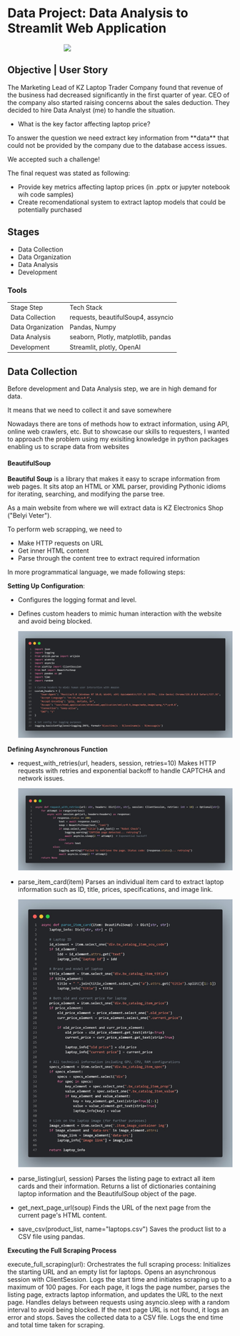 # Data Project: Data Analysis to Streamlit Web Application

<div style="display: flex; justify-content: center; align-items: center">
<img src="https://i.pinimg.com/originals/e4/d3/95/e4d395849317f98f2a418c0e10182b0d.gif" style="width: 50%">
</div>

## Objective | User Story
The Marketing Lead of KZ Laptop Trader Company found that revenue of the business had decreased significantly in the first quarter of year. CEO of the company also started raising concerns about the sales deduction. They decided to hire Data Analyst (me) to handle the situation.
* What is the key factor affecting laptop price?
<p>To answer the question we need extract key information from **data** that could not be provided by the company due to the database access issues. </p>
<p>We accepted such a challenge!</p>
<p>The final request was stated as following: 
<ul>
<li>Provide key metrics affecting laptop prices (in .pptx or jupyter notebook wih code samples)</li>
<li>Create recomendational system to extract laptop models that could be potentially purchased</li>
</ul>
</p>

## Stages
* Data Collection
* Data Organization
* Data Analysis
* Development

### Tools
<table>
  <tr>
    <td>Stage Step</td>
    <td>Tech Stack</td>
  </tr>
  <tr>
    <td>Data Collection</td>
    <td>requests, beautifulSoup4, assyncio</td>
  </tr>
  <tr>
    <td>Data Organization</td>
    <td>Pandas, Numpy</td>
  </tr>
  <tr>
    <td>Data Analysis</td>
    <td>seaborn, Plotly, matplotlib, pandas</td>
  </tr>
  <tr>
    <td>Development</td>
    <td>Streamlit, plotly, OpenAI</td>
  </tr>
</table>

## Data Collection
Before development and Data Analysis step, we are in high demand for data.
<p>It means that we need to collect it and save somewhere</p>
<p>Nowadays there are tons of methods how to extract information, using API, online web crawlers, etc. But to showcase our skills to requesters, I wanted to approach the problem using my exisiting knowledge in python packages enabling us to scrape data from websites</p>

#### BeautifulSoup
**Beautiful Soup** is a library that makes it easy to scrape information from web pages. It sits atop an HTML or XML parser, providing Pythonic idioms for iterating, searching, and modifying the parse tree.
<p>As a main website from where we will extract data is KZ Electronics Shop ("Belyi Veter").</p>
<p>To perform web scrapping, we need to 
<ul>
  <li>Make HTTP requests on URL</li>
  <li>Get inner HTML content</li>
  <li>Parse through the content tree to extract required information</li>
</ul>
<p>In more programmatical language, we made following steps:
  
**Setting Up Configuration**:

* Configures the logging format and level.
* Defines custom headers to mimic human interaction with the website and avoid being blocked.
  
  ![](https://github.com/dxmension/Data-project-laptop-analysis/blob/main/assets/5264826213891955301.jpg)
  
**Defining Asynchronous Function**
* request_with_retries(url, headers, session, retries=10)
    Makes HTTP requests with retries and exponential backoff to handle CAPTCHA and network issues.

  ![](https://github.com/dxmension/Data-project-laptop-analysis/blob/main/assets/5262702996809178717.jpg)
    
* parse_item_card(item)
    Parses an individual item card to extract laptop information such as ID, title, prices, specifications, and image link.

  ![](https://github.com/dxmension/Data-project-laptop-analysis/blob/main/assets/9af03364-0272-44dc-8596-d6d86e1b1734.jpg)
  
* parse_listing(url, session)
    Parses the listing page to extract all item cards and their information. Returns a list of dictionaries containing laptop information and the BeautifulSoup object of the page.


  
* get_next_page_url(soup)
    Finds the URL of the next page from the current page's HTML content.



  
* save_csv(product_list, name="laptops.csv")
    Saves the product list to a CSV file using pandas.



  

**Executing the Full Scraping Process**

execute_full_scraping(url): Orchestrates the full scraping process:
Initializes the starting URL and an empty list for laptops.
Opens an asynchronous session with ClientSession.
Logs the start time and initiates scraping up to a maximum of 100 pages.
For each page, it logs the page number, parses the listing page, extracts laptop information, and updates the URL to the next page.
Handles delays between requests using asyncio.sleep with a random interval to avoid being blocked.
If the next page URL is not found, it logs an error and stops.
Saves the collected data to a CSV file.
Logs the end time and total time taken for scraping.
</p>
